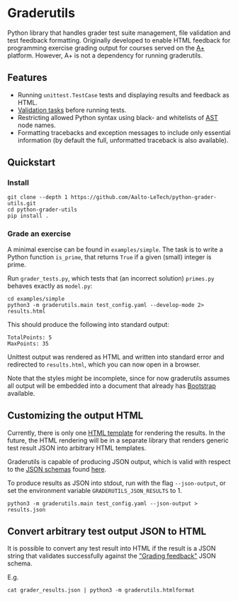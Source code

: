 # Graderutils

Python library that handles grader test suite management, file validation and test feedback formatting.
Originally developed to enable HTML feedback for programming exercise grading output for courses served on the [A+](https://github.com/Aalto-LeTech/a-plus) platform.
However, A+ is not a dependency for running graderutils.

## Features

* Running `unittest.TestCase` tests and displaying results and feedback as HTML.
* [Validation tasks](graderutils#validation-tasks) before running tests.
* Restricting allowed Python syntax using black- and whitelists of [AST](https://docs.python.org/3/library/ast.html) node names.
* Formatting tracebacks and exception messages to include only essential information (by default the full, unformatted traceback is also available).

## Quickstart

### Install

```
git clone --depth 1 https://github.com/Aalto-LeTech/python-grader-utils.git
cd python-grader-utils
pip install .
```

### Grade an exercise

A minimal exercise can be found in `examples/simple`.
The task is to write a Python function `is_prime`, that returns `True` if a given (small) integer is prime.

Run `grader_tests.py`, which tests that (an incorrect solution) `primes.py` behaves exactly as `model.py`:
```
cd examples/simple
python3 -m graderutils.main test_config.yaml --develop-mode 2> results.html
```
This should produce the following into standard output:
```
TotalPoints: 5
MaxPoints: 35
```
Unittest output was rendered as HTML and written into standard error and redirected to `results.html`, which you can now open in a browser.

Note that the styles might be incomplete, since for now graderutils assumes all output will be embedded into a document that already has [Bootstrap](https://getbootstrap.com/) available.


## Customizing the output HTML

Currently, there is only one [HTML template](graderutils/static/feedback_template.html) for rendering the results.
In the future, the HTML rendering will be in a separate library that renders generic test result JSON into arbitrary HTML templates.

Graderutils is capable of producing JSON output, which is valid with respect to the [JSON schemas](http://json-schema.org/) found [here](schemas).

To produce results as JSON into stdout, run with the flag `--json-output`, or set the environment variable `GRADERUTILS_JSON_RESULTS` to 1.
```
python3 -m graderutils.main test_config.yaml --json-output > results.json
```

## Convert arbitrary test output JSON to HTML

It is possible to convert any test result into HTML if the result is a JSON string that validates successfully against the ["Grading feedback"](schemas/grading_feedback.schema.json) JSON schema.

E.g.
```
cat grader_results.json | python3 -m graderutils.htmlformat
```
